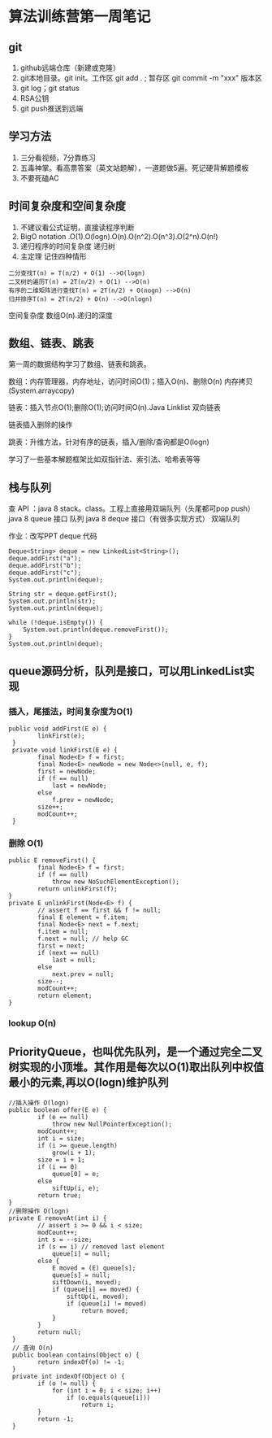 # 算法训练营第一周笔记

## git
1. github远端仓库（新建或克隆）
2. git本地目录。git init。工作区 git add . ; 
	暂存区 git commit -m "xxx"
	版本区
3.  git log；git status 
4.  RSA公钥
5.  git push推送到远端

##   学习方法
1. 三分看视频，7分靠练习
2. 五毒神掌。看高票答案（英文站题解），一道题做5遍。死记硬背解题模板
3. 不要死磕AC

## 时间复杂度和空间复杂度
1. 不建议看公式证明，直接读程序判断
2. BigO notation .O(1).O(logn).O(n).O(n^2).O(n^3).O(2^n).O(n!)
3. 递归程序的时间复杂度 递归树
4. 主定理 记住四种情形

```
二分查找T(n) = T(n/2) + O(1) -->O(logn)
二叉树的遍历T(n) = 2T(n/2) + O(1) -->O(n)
有序的二维矩阵进行查找T(n) = 2T(n/2) + O(nogn) -->O(n)
归并排序T(n) = 2T(n/2) + O(n) -->O(nlogn)
```
空间复杂度
数组O(n).递归的深度

## 数组、链表、跳表
第一周的数据结构学习了数组、链表和跳表。

数组：内存管理器，内存地址，访问时间O(1)；插入O(n)、删除O(n) 内存拷贝(System.arraycopy)

链表：插入节点O(1);删除O(1);访问时间O(n).Java Linklist 双向链表

链表插入删除的操作

跳表：升维方法，针对有序的链表，插入/删除/查询都是O(logn)

学习了一些基本解题框架比如双指针法、索引法、哈希表等等

## 栈与队列

查 API ：java 8 stack。class。工程上直接用双端队列（头尾都可pop push）
java 8 queue 接口 队列
java 8 deque 接口（有很多实现方式） 双端队列

作业：改写PPT deque 代码

```
Deque<String> deque = new LinkedList<String>();
deque.addFirst("a");
deque.addFirst("b");
deque.addFirst("c");
System.out.println(deque);

String str = deque.getFirst();
System.out.println(str);
System.out.println(deque);

while (!deque.isEmpty()) {
	System.out.println(deque.removeFirst());
}
System.out.println(deque);
```

## queue源码分析，队列是接口，可以用LinkedList实现

### 插入，尾插法，时间复杂度为O(1)

```
public void addFirst(E e) {
        linkFirst(e);
 }
 private void linkFirst(E e) {
        final Node<E> f = first;
        final Node<E> newNode = new Node<>(null, e, f);
        first = newNode;
        if (f == null)
            last = newNode;
        else
            f.prev = newNode;
        size++;
        modCount++;
 }
```
### 删除  O(1)

```
public E removeFirst() {
        final Node<E> f = first;
        if (f == null)
            throw new NoSuchElementException();
        return unlinkFirst(f);
}
private E unlinkFirst(Node<E> f) {
        // assert f == first && f != null;
        final E element = f.item;
        final Node<E> next = f.next;
        f.item = null;
        f.next = null; // help GC
        first = next;
        if (next == null)
            last = null;
        else
            next.prev = null;
        size--;
        modCount++;
        return element;
}
```
### lookup O(n)

## PriorityQueue，也叫优先队列，是一个通过完全二叉树实现的小顶堆。其作用是每次以O(1)取出队列中权值最小的元素,再以O(logn)维护队列

```
//插入操作 O(logn)
public boolean offer(E e) {
        if (e == null)
            throw new NullPointerException();
        modCount++;
        int i = size;
        if (i >= queue.length)
            grow(i + 1);
        size = i + 1;
        if (i == 0)
            queue[0] = e;
        else
            siftUp(i, e);
        return true;
}
//删除操作 O(logn)
private E removeAt(int i) {
        // assert i >= 0 && i < size;
        modCount++;
        int s = --size;
        if (s == i) // removed last element
            queue[i] = null;
        else {
            E moved = (E) queue[s];
            queue[s] = null;
            siftDown(i, moved);
            if (queue[i] == moved) {
                siftUp(i, moved);
                if (queue[i] != moved)
                    return moved;
            }
        }
        return null;
 }
 // 查询 O(n)
 public boolean contains(Object o) {
        return indexOf(o) != -1;
 }
 private int indexOf(Object o) {
        if (o != null) {
            for (int i = 0; i < size; i++)
                if (o.equals(queue[i]))
                    return i;
        }
        return -1;
 }
```

